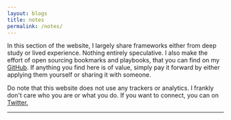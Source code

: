 ```yaml
---
layout: blogs
title: notes
permalink: /notes/
---
```


In this section of the website, I largely share frameworks either from deep study or lived experience. Nothing entirely speculative. I also make the effort of open sourcing bookmarks and playbooks, that you can find on my [GitHub](https://github.com/varun-choraria). If anything you find here is of value, simply pay it forward by either applying them yourself or sharing it with someone.

Do note that this website does not use any trackers or analytics. I frankly don't care who you are or what you do. If you want to connect, you can on [Twitter.](https://twitter.com/miraclepreneur)
<hr>
<br>
